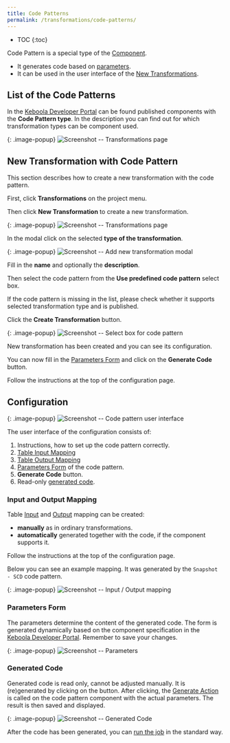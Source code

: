 ```yaml
---
title: Code Patterns
permalink: /transformations/code-patterns/
---
```


* TOC
{:toc}

Code Pattern is a special type of the [Component](/components/).
- It generates code based on [parameters](#parameters-form).
- It can be used in the user interface of the [New Transformations](/transformations/#new-transformations).


## List of the Code Patterns

In the [Keboola Developer Portal](https://components.keboola.com/components) can be found
published components with the **Code Pattern type**.
In the description you can find out for which transformation types can be component used.

{: .image-popup}
![Screenshot -- Transformations page](/transformations/code-patterns/overview-0-dev-portal.png)

## New Transformation with Code Pattern

This section describes how to create a new transformation with the code pattern.

First, click **Transformations** on the project menu.

Then click **New Transformation** to create a new transformation.

{: .image-popup}
![Screenshot -- Transformations page](/transformations/code-patterns/overview-1-intro.png)

In the modal click on the selected **type of the transformation**.

{: .image-popup}
![Screenshot -- Add new transformation modal](/transformations/code-patterns/overview-2-modal.png)

Fill in the **name** and optionally the **description**. 

Then select the code pattern from the **Use predefined code pattern** select box.

If the code pattern is missing in the list, please check whether it supports selected transformation type and is published.

Click the **Create Transformation** button.

{: .image-popup}
![Screenshot -- Select box for code pattern](/transformations/code-patterns/overview-3-new.png)

New transformation has been created and you can see its configuration.

You can now fill in the [Parameters Form](#parameters-form) and click on the **Generate Code** button.

Follow the instructions at the top of the configuration page.

## Configuration

{: .image-popup}
![Screenshot -- Code pattern user interface](/transformations/code-patterns/overview-4-ui.png)

The user interface of the configuration consists of:
1. Instructions, how to set up the code pattern correctly.
2. [Table Input Mapping](https://help.keboola.com/transformations/mappings/#table-input-mapping)
3. [Table Output Mapping](https://help.keboola.com/transformations/mappings/#table-output-mapping)
4. [Parameters Form](#parameters-form) of the code pattern.
5. **Generate Code** button.
6. Read-only [generated code](#generated-code).

### Input and Output Mapping

Table [Input](https://help.keboola.com/transformations/mappings/#table-input-mapping) 
and [Output](https://help.keboola.com/transformations/mappings/#table-output-mapping) mapping can be created:
- **manually** as in ordinary transformations.
- **automatically** generated together with the code, if the component supports it.

Follow the instructions at the top of the configuration page.

Below you can see an example mapping. It was generated by the `Snapshot - SCD` code pattern.

{: .image-popup}
![Screenshot -- Input / Output mapping](/transformations/code-patterns/overview-7-mapping.png)

### Parameters Form

The parameters determine the content of the generated code.
The form is generated dynamically based on the component specification in the [Keboola Developer Portal](https://components.keboola.com/components).
Remember to save your changes.

{: .image-popup}
![Screenshot -- Parameters](/transformations/code-patterns/overview-5-parameters.png)

### Generated Code

Generated code is read only, cannot be adjusted manually.
It is (re)generated by clicking on the button. 
After clicking, the [Generate Action](https://developers.keboola.com/extend/component/code-patterns/interface#generate-action) 
is called on the code pattern component with the actual parameters. The result is then saved and displayed.

{: .image-popup}
![Screenshot -- Generated Code](/transformations/code-patterns/overview-6-code.png)

After the code has been generated, you can [run the job](https://help.keboola.com/management/jobs/#running-jobs) in the standard way.

